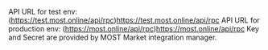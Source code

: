 API URL for test env: (https://test.most.online/api/rpc)https://test.most.online/api/rpc
API URL for production env: (https://most.online/api/rpc)https://most.online/api/rpc
Key and Secret are provided by MOST Market integration manager.
